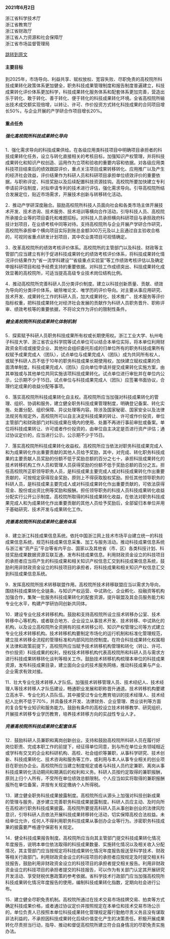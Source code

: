 **2021年6月2日**

浙江省科学技术厅  
浙江省教育厅  
浙江省财政厅  
浙江省人力资源和社会保障厅  
浙江省市场监督管理局

[跳转到原文](https://zhengce.zj.gov.cn/policyweb/httpservice/showinfo.do?infoid=a4f1a28f2dd348eea738405a1628deab)

#### 主要目标

到2025年，市场导向、利益共享、赋权放权、宽容失败、尽职免责的高校院所科技成果转化政策体系更加健全，职务科技成果管理制度和报告制度普遍建立，科技成果转化评价体系更加科学，科技成果转化服务体系和配套体系更加完善，营造出乐于转化、敢于转化、善于转化、便于转化的科技成果转化环境。全省高校院所输出技术成交额实现倍增，以转让、许可、作价投资方式转化科技成果的合同项目增长50%，与企业开展的产学研合作项目增长20%。

#### 重点任务

##### 强化高校院所科技成果转化导向

1．强化需求导向的科技成果供给。在各级应用类科技项目中明确项目承担者的科技成果转化任务，设立与转化直接相关的考核目标，加强知识产权管理，并将科技成果转化和知识产权创造、运用作为立项和验收的重要内容和依据。对各级应用类科技项目结束后的绩效跟踪评价，重点关注项目成果转移转化、应用推广以及产生的经济社会效益，评价结果作为科研人员和科研项目承担单位绩效评价的重要依据，与职称评定、科技奖励以及后续配置科技资源挂钩。高校院所要加快建立专利申请前评估制度，对拟申请专利的技术进行评估，强化需求导向。引导高校院所结合发展定位，贴近市场需求，开展技术创新与转移转化活动。

2．推动产学研深度融合。鼓励高校院所科技人员面向社会和各类市场主体开展技术开发、技术咨询、技术服务、技术培训等横向合作活动，引导科技人员、高校院所承接企业等的项目委托和难题招标。对科技人员承担横向科研项目与承担政府科技计划项目，在业绩考核中同等对待。支持高校院所与企业开展产学研合作研究，高校院所承担单个横向项目实际到账总金额300万元及以上且通过自主验收合格的，可视同省重点研发计划项目，其中农业类项目可视情确定。

3．改革高校院所的绩效考核评价体系。高校院所的主管部门以及科技、财政等主管部门应当建立有利于促进科技成果转化的绩效考核评价体系，将科技成果转化情况评价结果作为“省一流学科建设”“省级重点实验室”等工作绩效考核评估以及确定申报科研项目和给予经费支持的重要依据。对科技工作成绩突出、科技成果转化成效显著的高校院所，可适当提高高级专业技术岗位结构比例。

4．推动高校院所完善科研人员分类评价制度。建立以科技创新质量、贡献、绩效为导向的分类评价体系，破除唯论文、唯学历的评价导向。对主要从事应用研究、技术开发、成果转化工作的科研人员，加大成果转化、技术推广、技术服务等评价指标权重，把科技成果转化对经济社会发展的贡献作为科研人员职务晋升、职称评审、绩效考核等的重要依据，不将论文作为评价的限制性条件。

##### 健全高校院所科技成果转化体制机制

5．探索赋予科研人员职务科技成果所有权或长期使用权。浙江工业大学、杭州电子科技大学、浙江省农业科学院等试点单位可以结合本单位实际，将本单位利用财政资金形成或接受企业、其他社会组织委托形成的归单位所有的职务科技成果所有权赋予成果完成人（团队），试点单位与成果完成人（团队）成为共同所有权人，或赋予科研人员不低于10年的职务科技成果长期使用权，加快建立赋权成果的负面清单制度。科技成果完成人（团队）应向单位申请并提交成果转化实施方案，由其单独或与其他单位共同实施该项科技成果转化。试点单位进行审批并在单位内公示，公示期不少于15日。试点单位与科技成果完成人（团队）应签署书面协议，合理约定成果的收益分配等事项。

6．落实高校院所科技成果转化自主权。高校院所应当加强对科技成果转化的管理、组织、协调和服务，建立健全职务科技成果管理制度，明确登记备案、转化实施、处置分配、组织保障、异议处理等内容。除涉及国家秘密、国家安全以及法律法规另有规定外，高校院所可以自主决定科技成果的转让、许可或作价投资，单位主管部门和财政部门对科技成果在境内的使用、处置不再进行事前审批或备案。单位将科技成果转让、许可或者作价投资的，由单位自主决定是否进行资产评估；通过协议定价的，应当进行公示，公示期不少于15日。

7．落实高校院所科技成果转化收益权。高校院所应当依法对职务科技成果完成人和为成果转化作出重要贡献的其他人员给予奖励，其中，对完成、转化职务科技成果的主要贡献人员奖励的份额不低于奖励总额的百分之七十，承担科技成果转化的技术转移机构工作人员和管理人员获得奖励的份额不低于奖励总额的百分之五。担任高校院所正职领导职务人员，是科技成果主要完成人或对科技成果转化作出重要贡献的，可按规定获得现金奖励，原则上不得获取股权奖励。担任其他领导职务的科研人员，是科技成果主要完成人或对科技成果转化作出重要贡献的，可依法获得现金、股份或出资比例等奖励和报酬。担任领导职务的科技人员科技成果转化收益分配实行公开公示制度。高校院所取得的科技成果转化收益，在依法对职务科技成果完成人和为成果转化作出重要贡献的其他人员给予奖励后，全部留归本单位并用于基础研究、技术开发与成果转化工作。

##### 完善高校院所科技成果转化服务体系

8．建立浙江科技成果信息系统。依托中国浙江网上技术市场平台建立统一的科技成果信息系统，规范科技成果信息采集、加工与服务活动。推动科技成果信息系统与浙江省“资产云”平台等省内平台、国家以及其他省（市、区）各类科技计划、科技奖励成果数据资源互联互通，发布科技成果信息。利用财政资金设立的科技项目的承担者应当将产生的科技成果和相关知识产权信息汇交到科技成果信息系统，鼓励利用非财政资金设立的科技项目的承担者，将科技成果和相关知识产权信息汇交到科技成果信息系统。

9．发挥高校院所技术转移联盟作用。高校院所技术转移联盟应当以需求为导向，围绕科技成果转化全链条，与知识产权运营、中试熟化、企业孵化、投融资等机构加强合作，集聚一批服务科技成果转化的配套资源，提升联盟及其会员服务能力和专业化水平，构建产学研协同创新共同体。

10．建设专业化技术转移机构。鼓励和支持高校院所设立技术转移办公室、技术转移中心等机构，或者联合地方、企业设立从事技术开发、技术转移、中试熟化的机构，以及设立高校院所全资拥有的技术转移公司、知识产权管理公司等方式建立专业化技术转移机构。技术转移机构要制定市场化的运行机制和标准化管理规范，建立技术转移全流程的管理标准和内部风险防控制度。在符合科技成果转化权属相关法律和政策前提下，高校院所应当赋予技术转移机构管理和转化（转让、许可、作价投资）科技成果的权利，授权技术转移机构代表高校院所和科研人员与需求方进行科技成果转移转化谈判等相关工作。鼓励技术转移机构梳理本单位的科技成果资源，发布科技成果目录，建立面向企业的技术服务网络，推动科技成果与产业、企业需求有效对接。

11．壮大专业化技术转移人才队伍。加强技术转移管理人员、技术经纪人、技术经理人等技术转移人才队伍建设，畅通职业发展和职称晋升通道。技术转移机构要建立高水平、专业化的人员队伍，其中接受过专业化教育培训的技术经理人、技术经纪人比例不低于70%，并具备技术开发、法律财务、企业管理、商业谈判等方面的复合型专业知识和服务能力。鼓励有条件的高校设立技术转移教学、研究组织，开展技术转移专业学历教育，培养技术转移方向的实战性专业人才。

##### 完善高校院所科技成果转化配套体系

12．鼓励科研人员兼职和离岗创新创业。支持和鼓励高校院所科研人员在履行好岗位职责、完成本职工作的前提下，经征得单位同意，到与所在单位业务领域相近或学科有交叉的企业和科研机构、高校、社会组织等兼职，从事科学研究、技术创新、科技成果转化、技术咨询和服务等工作，或利用与本人从事专业相关的创业项目在职创办企业。高校院所应当建立制度规定或者与科技人员约定兼职、离岗从事科技成果转化活动期间和期满后的权利和义务。科研人员按约定取得的兼职报酬，原则上归个人所有，不受所在单位绩效总额限制。个人应当如实将取得的兼职报酬报所在单位备案，并按有关规定缴纳个人所得税。

13．建立健全职务科技成果披露制度。高校院所应从源头上加强对科技创新成果的管理与服务，逐步建立完善职务科技成果披露制度。科研人员应主动、及时向所在高校进行职务科技成果披露。高校院所要提高科研人员从事创新创业的法律风险意识，引导科研人员依法开展科技成果转移转化活动，切实保障高校合法权益。未经单位允许，任何人不得利用职务科技成果从事创办企业等行为。涉密职务科技成果的披露要严格遵守保密有关规定。

14．健全科技成果报告制度。高校院所应当向其主管部门提交科技成果转化情况年度报告，说明本单位依法取得的科技成果数量、实施转化情况以及相关收入分配情况，其主管部门应当按规定将科技成果转化情况年度报告报送至科学技术、财政等相关行政部门。利用财政资金设立的科技项目的承担者应按规定及时提交相关科技报告，鼓励利用非财政资金设立的科技项目的承担者提交相关报告。利用非财政资金设立的科技项目的承担者提交的科技报告，可以作为有关部门认定其开展研究开发活动、享受财税优惠政策的参考依据。省科学技术行政部门应当加强高校院所科技成果转化情况年度报告的使用，编制科技成果转化指数，定期向社会进行公布。

15．建立健全尽职免责机制。高校院所通过在技术交易市场挂牌交易、拍卖等方式确定科技成果价格，或者通过协议定价并按照规定在本单位和技术交易市场公示的，单位负责人已按照本单位科技成果转化管理规定履行勤勉尽责义务且没有谋取非法利益的，不承担因科技成果转化后续价值变化产生的决策责任。积极开展成果转化尽责担当行动，指导、推动和督促高校院所建立符合自身情况的尽职免责实施办法。